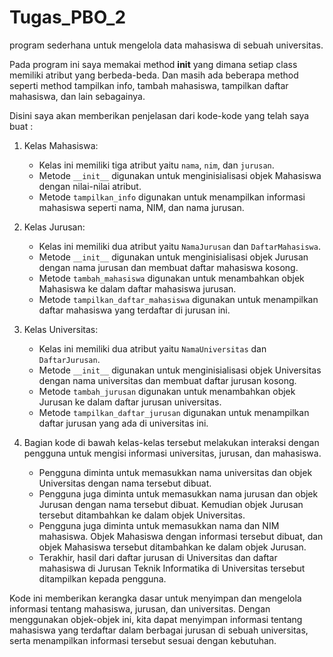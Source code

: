 # Tugas_PBO_2
program sederhana untuk mengelola data mahasiswa di sebuah universitas.

Pada program ini saya memakai method __init__ yang dimana setiap class memiliki atribut yang berbeda-beda. Dan masih ada beberapa method seperti method tampilkan info, tambah mahasiswa, tampilkan daftar mahasiswa, dan lain sebagainya.

Disini saya akan memberikan penjelasan dari kode-kode yang telah saya buat :
1. Kelas Mahasiswa:
   - Kelas ini memiliki tiga atribut yaitu `nama`, `nim`, dan `jurusan`.
   - Metode `__init__` digunakan untuk menginisialisasi objek Mahasiswa dengan nilai-nilai atribut.
   - Metode `tampilkan_info` digunakan untuk menampilkan informasi mahasiswa seperti nama, NIM, dan nama jurusan.

2. Kelas Jurusan:
   - Kelas ini memiliki dua atribut yaitu `NamaJurusan` dan `DaftarMahasiswa`.
   - Metode `__init__` digunakan untuk menginisialisasi objek Jurusan dengan nama jurusan dan membuat daftar mahasiswa kosong.
   - Metode `tambah_mahasiswa` digunakan untuk menambahkan objek Mahasiswa ke dalam daftar mahasiswa jurusan.
   - Metode `tampilkan_daftar_mahasiswa` digunakan untuk menampilkan daftar mahasiswa yang terdaftar di jurusan ini.

3. Kelas Universitas:
   - Kelas ini memiliki dua atribut yaitu `NamaUniversitas` dan `DaftarJurusan`.
   - Metode `__init__` digunakan untuk menginisialisasi objek Universitas dengan nama universitas dan membuat daftar jurusan kosong.
   - Metode `tambah_jurusan` digunakan untuk menambahkan objek Jurusan ke dalam daftar jurusan universitas.
   - Metode `tampilkan_daftar_jurusan` digunakan untuk menampilkan daftar jurusan yang ada di universitas ini.

4. Bagian kode di bawah kelas-kelas tersebut melakukan interaksi dengan pengguna untuk mengisi informasi universitas, jurusan, dan mahasiswa.
   - Pengguna diminta untuk memasukkan nama universitas dan objek Universitas dengan nama tersebut dibuat.
   - Pengguna juga diminta untuk memasukkan nama jurusan dan objek Jurusan dengan nama tersebut dibuat. Kemudian objek Jurusan tersebut ditambahkan ke dalam objek      Universitas.
   - Pengguna juga diminta untuk memasukkan nama dan NIM mahasiswa. Objek Mahasiswa dengan informasi tersebut dibuat, dan objek Mahasiswa tersebut ditambahkan ke      dalam objek Jurusan.
   - Terakhir, hasil dari daftar jurusan di Universitas dan daftar mahasiswa di Jurusan Teknik Informatika di Universitas tersebut ditampilkan kepada pengguna.

Kode ini memberikan kerangka dasar untuk menyimpan dan mengelola informasi tentang mahasiswa, jurusan, dan universitas. Dengan menggunakan objek-objek ini, kita dapat menyimpan informasi tentang mahasiswa yang terdaftar dalam berbagai jurusan di sebuah universitas, serta menampilkan informasi tersebut sesuai dengan kebutuhan.

